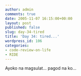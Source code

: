 ```yaml
---
author: admin
comments: true
date: 2005-11-07 16:15:00+00:00
layout: post
published: false
slug: day-34-tired
title: 'Day 34: tired...'
wordpress_id: 106
categories:
- code-review-on-life
- RIDE
---
```


Ayoko na magsulat... pagod na ko...
